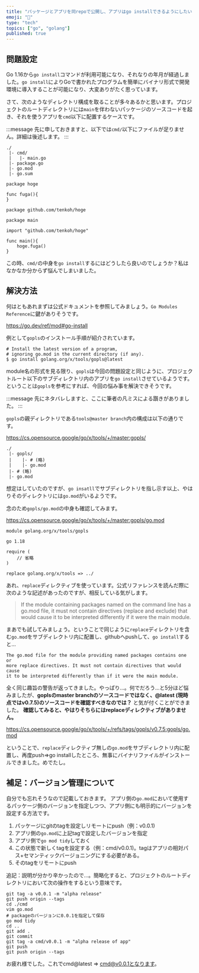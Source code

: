 ```yaml
---
title: "パッケージとアプリを同repoで公開し、アプリはgo installできるようにしたいときのTips"
emoji: "🚀"
type: "tech"
topics: ["go", "golang"]
published: true
---
```


## 問題設定
Go 1.16から`go install`コマンドが利用可能になり、それなりの年月が経過しました。`go install`によりGoで書かれたプログラムを簡単にバイナリ形式で開発環境に導入することが可能になり、大変ありがたく思っています。

さて、次のようなディレクトリ構成を取ることが多々あるかと思います。プロジェクトのルートディレクトリには`main`を伴わないパッケージのソースコードを起き、それを使うアプリを`cmd`以下に配置するケースです。

:::message
先に申しておきますと、以下では`cmd/`以下にファイルが足りません。詳細は後述します。
:::

```shell
./
 |- cmd/
 |   |- main.go
 |- package.go
 |- go.mod
 |- go.sum
```

```go: package.go
package hoge

func fuga(){
}
```

```go: go.mod
package github.com/tenkoh/hoge
```

```go: cmd/main.go
package main

import "github.com/tenkoh/hoge"

func main(){
    hoge.fuga()
}
```

この時、`cmd/`の中身を`go install`するにはどうしたら良いのでしょうか？私はなかなか分からず悩んでしまいました。

## 解決方法
何はともあれまずは公式ドキュメントを参照してみましょう。`Go Modules Reference`に鍵がありそうです。

https://go.dev/ref/mod#go-install

例として`gopls`のインストール手順が紹介されています。
```
# Install the latest version of a program,
# ignoring go.mod in the current directory (if any).
$ go install golang.org/x/tools/gopls@latest
```

module名の形式を見る限り、`gopls`は今回の問題設定と同じように、プロジェクトルート以下のサブディレクトリ内のアプリを`go install`させているようです。ということは`gopls`を参考にすれば、今回の悩み事を解決できそうです。

:::message
先にネタバレしますと、ここに筆者の凡ミスによる躓きがありました。
:::

`gopls`の親ディレクトリである`tools@master branch`内の構成は以下の通りです。

https://cs.opensource.google/go/x/tools/+/master:gopls/

```shell
./
 |- gopls/
 |    |- # (略)
 |    |- go.mod
 |- # (略)
 |- go.mod
```

想定はしていたのですが、`go insatll`でサブディレクトリを指し示す以上、やはりそのディレクトリには`go.mod`がいるようです。

念のため`gopls/go.mod`の中身も確認してみます。

https://cs.opensource.google/go/x/tools/+/master:gopls/go.mod

```go: go.mod
module golang.org/x/tools/gopls

go 1.18

require (
	// 省略
)

replace golang.org/x/tools => ../
```

あれ、`replace`ディレクティブを使っています。公式リファレンスを読んだ際に次のような記述があったのですが、相反している気がします。

> If the module containing packages named on the command line has a go.mod file, it must not contain directives (replace and exclude) that would cause it to be interpreted differently if it were the main module.

まあでも試してみましょう。ということで同じように`replace`ディレクトリを含む`go.mod`をサブディレクトリ内に配置し、githubへpushして、`go install`すると…

```shell
The go.mod file for the module providing named packages contains one or
more replace directives. It must not contain directives that would cause
it to be interpreted differently than if it were the main module.
```

全く同じ趣旨の警告が返ってきました。やっぱり…。何でだろう…と5分ほど悩みましたが、**goplsのmaster branchのソースコードではなく、@latest (現時点ではv0.7.5)のソースコードを確認すべきなのでは？** と気が付くことができました。 **確認してみると、やはりそちらにはreplaceディレクティブがありません。**

https://cs.opensource.google/go/x/tools/+/refs/tags/gopls/v0.7.5:gopls/go.mod


ということで、`replace`ディレクティブ無しの`go.mod`をサブディレクトリ内に配置し、再度push⇒go installしたところ、無事にバイナリファイルがインストールできました。めでたし。


## 補足：バージョン管理について
自分でも忘れそうなので記載しておきます。
アプリ側の`go.mod`において使用するパッケージ側のバージョンを指定しつつ、アプリ側にも明示的にバージョンを設定する方法です。

1. パッケージにgitのtagを設定しリモートにpush（例：v0.0.1)
2. アプリ側の`go.mod`に上記tagで設定したバージョンを指定
3. アプリ側で`go mod tidy`しておく
4. この状態で新しくtagを設定する（例：cmd/v0.0.1)。tagはアプリの相対パス+セマンティックバージョニングにする必要がある。
5. そのtagをリモートにpush

追記：説明が分かり辛かったので…。簡略化すると、プロジェクトのルートディレクトリにおいて次の操作をするという意味です。
```shell
git tag -a v0.0.1 -m "alpha release"
git push origin --tags
cd ./cmd
vim go.mod
# packageのバージョンに0.0.1を指定して保存
go mod tidy
cd ..
git add .
git commit
git tag -a cmd/v0.0.1 -m "alpha release of app"
git push
git push origin --tags
```

お疲れ様でした。これでcmd@latest => cmd@v0.0.1となります。